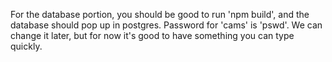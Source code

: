 For the database portion, you should be good to run 'npm build', and the database should pop up in postgres. Password for 'cams' is 'pswd'. We can change it later, but for now it's good to have something you can type quickly.
